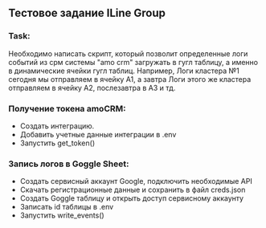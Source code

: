 ## Тестовое задание ILine Group

### Task: 
Необходимо написать скрипт, который позволит определенные логи событий из срм системы "amo crm" загружать в гугл таблицу, а именно в динамические ячейки гугл таблиц. Например, Логи кластера №1 сегодня мы отправляем в ячейку A1, а завтра Логи этого же кластера отправляем в ячейку A2, послезавтра в A3 и тд.

### Получение токена amoCRM:
* Создать интеграцию.
* Добавить учетные данные интеграции в .env
* Запустить get_token()

### Запись логов в Goggle Sheet:
* Создать сервисный аккаунт Google, подключить необходимые API
* Скачать регистрационные данные и сохранить в файл creds.json
* Создать Goggle таблицу и открыть доступ сервисному аккаунту
* Записать id таблицы в .env
* Запустить write_events()